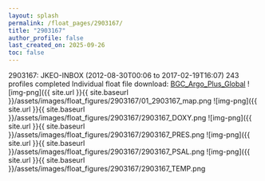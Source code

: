 ```yaml
---
layout: splash
permalink: /float_pages/2903167/
title: "2903167"
author_profile: false
last_created_on: 2025-09-26
toc: false
---
```

 
2903167: JKEO-INBOX (2012-08-30T00:06 to 2017-02-19T16:07)
243 profiles completed
Individual float file download: [BGC_Argo_Plus_Global](https://ftp.soest.hawaii.edu/bgc_argo_plus/Individual_Floats/outliers_removed/2903167_Sprof_processed.nc)
![img-png]({{ site.url }}{{ site.baseurl }}/assets/images/float_figures/2903167/01_2903167_map.png
![img-png]({{ site.url }}{{ site.baseurl }}/assets/images/float_figures/2903167/2903167_DOXY.png
![img-png]({{ site.url }}{{ site.baseurl }}/assets/images/float_figures/2903167/2903167_PRES.png
![img-png]({{ site.url }}{{ site.baseurl }}/assets/images/float_figures/2903167/2903167_PSAL.png
![img-png]({{ site.url }}{{ site.baseurl }}/assets/images/float_figures/2903167/2903167_TEMP.png
